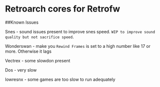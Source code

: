 # Retroarch cores for Retrofw

##Known Issues

Snes - sound issues present to improve snes speed. `WIP to improve sound quality but not sacrifice speed`.

Wonderswan - make you `Rewind Frames` is set to a high number like 17 or more. Otherwise it lags

Vectrex - some slowdon present

Dos - very slow

lowresnx - some games are too slow to run adequately